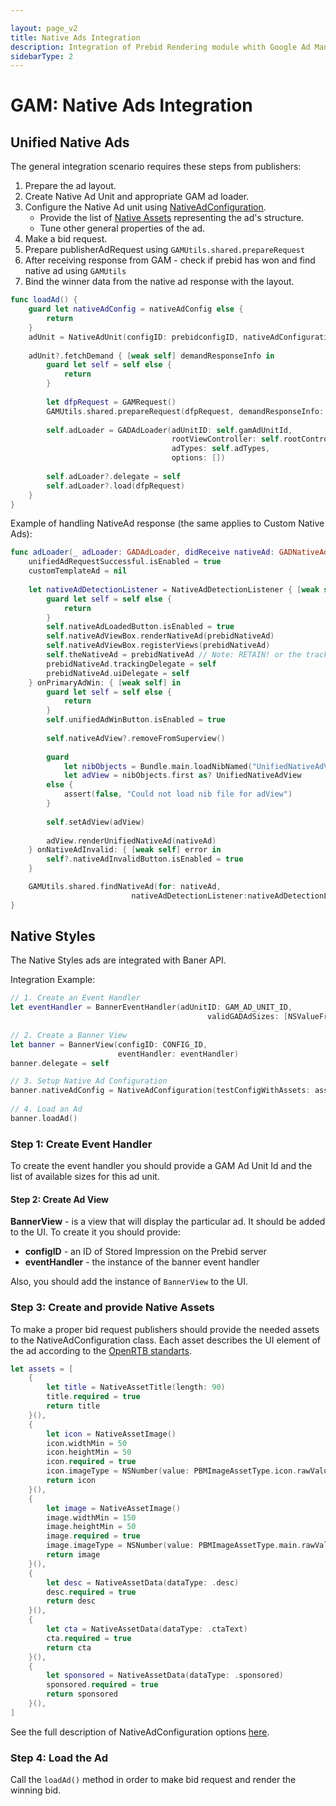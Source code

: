 ```yaml
---

layout: page_v2
title: Native Ads Integration
description: Integration of Prebid Rendering module whith Google Ad Manager for Native Ads 
sidebarType: 2
---
```


# GAM: Native Ads Integration

## Unified Native Ads

The general integration scenario requires these steps from publishers:

1. Prepare the ad layout.
2. Create Native Ad Unit and appropriate GAM ad loader.
3. Configure the Native Ad unit using [NativeAdConfiguration](rendering-native-ad-configuration.md).
    * Provide the list of [Native Assets](../../info-modules/rendering-native-guidelines#components) representing the ad's structure.
    * Tune other general properties of the ad.
4. Make a bid request.
5. Prepare publisherAdRequest using `GAMUtils.shared.prepareRequest`
6. After receiving response from GAM  - check if prebid has won and find native ad using `GAMUtils`
7. Bind the winner data from the native ad response with the layout.

```swift
func loadAd() {
    guard let nativeAdConfig = nativeAdConfig else {
        return
    }
    adUnit = NativeAdUnit(configID: prebidconfigID, nativeAdConfiguration: nativeAdConfig)
        
    adUnit?.fetchDemand { [weak self] demandResponseInfo in
        guard let self = self else {
            return
        }
        
        let dfpRequest = GAMRequest()
        GAMUtils.shared.prepareRequest(dfpRequest, demandResponseInfo: demandResponseInfo)
        
        self.adLoader = GADAdLoader(adUnitID: self.gamAdUnitId,
                                    rootViewController: self.rootController,
                                    adTypes: self.adTypes,
                                    options: [])
                                    
        self.adLoader?.delegate = self
        self.adLoader?.load(dfpRequest)
    }
}
```

Example of handling NativeAd response (the same applies to Custom Native Ads):

```swift
func adLoader(_ adLoader: GADAdLoader, didReceive nativeAd: GADNativeAd) {
    unifiedAdRequestSuccessful.isEnabled = true
    customTemplateAd = nil
    
    let nativeAdDetectionListener = NativeAdDetectionListener { [weak self] prebidNativeAd in
        guard let self = self else {
            return
        }
        self.nativeAdLoadedButton.isEnabled = true
        self.nativeAdViewBox.renderNativeAd(prebidNativeAd)
        self.nativeAdViewBox.registerViews(prebidNativeAd)
        self.theNativeAd = prebidNativeAd // Note: RETAIN! or the tracking will not occur!
        prebidNativeAd.trackingDelegate = self
        prebidNativeAd.uiDelegate = self
    } onPrimaryAdWin: { [weak self] in
        guard let self = self else {
            return
        }
        self.unifiedAdWinButton.isEnabled = true
        
        self.nativeAdView?.removeFromSuperview()
        
        guard
            let nibObjects = Bundle.main.loadNibNamed("UnifiedNativeAdView", owner: nil, options: nil),
            let adView = nibObjects.first as? UnifiedNativeAdView
        else {
            assert(false, "Could not load nib file for adView")
        }
        
        self.setAdView(adView)
        
        adView.renderUnifiedNativeAd(nativeAd)
    } onNativeAdInvalid: { [weak self] error in
        self?.nativeAdInvalidButton.isEnabled = true
    }

    GAMUtils.shared.findNativeAd(for: nativeAd,
                           nativeAdDetectionListener:nativeAdDetectionListener)
}
```

## Native Styles

The Native Styles ads are integrated with Baner API.

Integration Example:

```swift
// 1. Create an Event Handler
let eventHandler = BannerEventHandler(adUnitID: GAM_AD_UNIT_ID,
                                            validGADAdSizes: [NSValueFromGADAdSize(adSize)])
       
// 2. Create a Banner View
let banner = BannerView(configID: CONFIG_ID,
                        eventHandler: eventHandler)
banner.delegate = self

// 3. Setup Native Ad Configuration
banner.nativeAdConfig = NativeAdConfiguration(testConfigWithAssets: assets)
        
// 4. Load an Ad
banner.loadAd()
```

### Step 1: Create Event Handler

To create the event handler you should provide a GAM Ad Unit Id and the list of available sizes for this ad unit.

#### Step 2: Create Ad View

**BannerView** - is a view that will display the particular ad. It should be added to the UI. To create it you should provide:

* **configID** - an ID of Stored Impression on the Prebid server
* **eventHandler** - the instance of the banner event handler

Also, you should add the instance of `BannerView` to the UI.

### Step 3: Create and provide Native Assets

To make a proper bid request publishers should provide the needed assets to the NativeAdConfiguration class. Each asset describes the UI element of the ad according to the [OpenRTB standarts](https://www.iab.com/wp-content/uploads/2018/03/OpenRTB-Native-Ads-Specification-Final-1.2.pdf).

```swift
let assets = [
    {
        let title = NativeAssetTitle(length: 90)
        title.required = true
        return title
    }(),
    {
        let icon = NativeAssetImage()
        icon.widthMin = 50
        icon.heightMin = 50
        icon.required = true
        icon.imageType = NSNumber(value: PBMImageAssetType.icon.rawValue)
        return icon
    }(),
    {
        let image = NativeAssetImage()
        image.widthMin = 150
        image.heightMin = 50
        image.required = true
        image.imageType = NSNumber(value: PBMImageAssetType.main.rawValue)
        return image
    }(),
    {
        let desc = NativeAssetData(dataType: .desc)
        desc.required = true
        return desc
    }(),
    {
        let cta = NativeAssetData(dataType: .ctaText)
        cta.required = true
        return cta
    }(),
    {
        let sponsored = NativeAssetData(dataType: .sponsored)
        sponsored.required = true
        return sponsored
    }(),
]
```

See the full description of NativeAdConfiguration options [here](rendering-native-ad-configuration.md).

### Step 4: Load the Ad

Call the `loadAd()` method in order to make bid request and render the winning bid.
